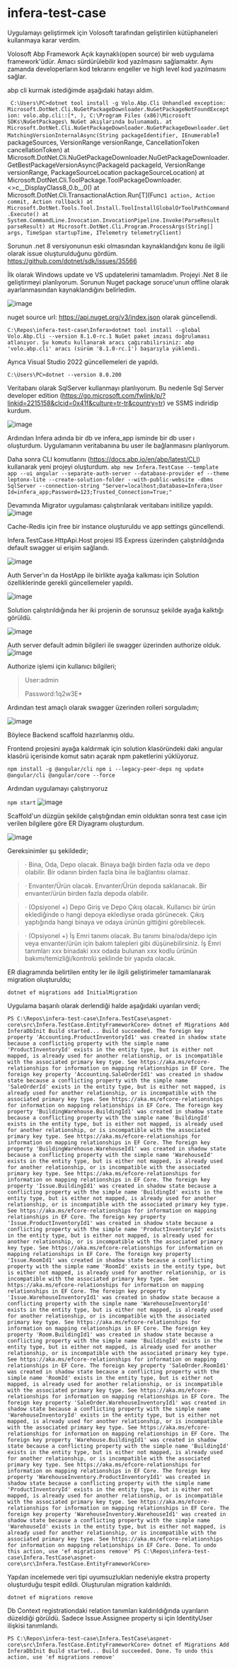 # infera-test-case
 
Uygulamayı geliştirmek için Volosoft tarafından geliştirilen kütüphaneleri kullanmaya karar verdim. 

Volosoft Abp Framework Açık kaynaklı(open source) bir web uygulama framework'üdür. Amacı sürdürülebilir kod yazılmasını sağlamaktır. Aynı zamanda developerların kod tekrarını engeller ve high level kod yazılmasını sağlar.

abp cli kurmak istediğimde aşağıdaki hatayı aldım.

`
C:\Users\PC>dotnet tool install -g Volo.Abp.Cli
Unhandled exception: Microsoft.DotNet.Cli.NuGetPackageDownloader.NuGetPackageNotFoundException: volo.abp.cli::[*, ), C:\Program Files (x86)\Microsoft SDKs\NuGetPackages\ NuGet akışlarında bulunamadı.
   at Microsoft.DotNet.Cli.NuGetPackageDownloader.NuGetPackageDownloader.GetMatchingVersionInternalAsync(String packageIdentifier, IEnumerable`1 packageSources, VersionRange versionRange, CancellationToken cancellationToken)
   at Microsoft.DotNet.Cli.NuGetPackageDownloader.NuGetPackageDownloader.GetBestPackageVersionAsync(PackageId packageId, VersionRange versionRange, PackageSourceLocation packageSourceLocation)
   at Microsoft.DotNet.Cli.ToolPackage.ToolPackageDownloader.<>c__DisplayClass8_0.<InstallPackage>b__0()
   at Microsoft.DotNet.Cli.TransactionalAction.Run[T](Func`1 action, Action commit, Action rollback)
   at Microsoft.DotNet.Tools.Tool.Install.ToolInstallGlobalOrToolPathCommand.Execute()
   at System.CommandLine.Invocation.InvocationPipeline.Invoke(ParseResult parseResult)
   at Microsoft.DotNet.Cli.Program.ProcessArgs(String[] args, TimeSpan startupTime, ITelemetry telemetryClient)
`

Sorunun .net 8 versiyonunun eski olmasından kaynaklandığını konu ile ilgili olarak issue oluşturulduğunu gördüm. 
https://github.com/dotnet/sdk/issues/35566

İlk olarak Windows update ve VS updatelerini tamamladım. Projeyi .Net 8 ile geliştirmeyi planlıyorum.
Sorunun Nuget package soruce'unun offline olarak ayarlanmasından kaynaklandığını belirledim.


![image](https://github.com/hasanbinboga/infera-test-case/assets/27738643/c99780df-1e4f-4695-afb8-826e180f0f33)

nuget source url: https://api.nuget.org/v3/index.json olarak güncellendi. 

`
C:\Repos\infera-test-case\Infera>dotnet tool install --global Volo.Abp.Cli --version 8.1.0-rc.1
NuGet paket imzası doğrulaması atlanıyor.
Şu komutu kullanarak aracı çağırabilirsiniz: abp
'volo.abp.cli' aracı (sürüm '8.1.0-rc.1') başarıyla yüklendi.
`

Ayrıca Visual Studio 2022 güncellemeleri de yapıldı.

`
C:\Users\PC>dotnet --version
8.0.200
`

Veritabanı olarak SqlServer kullanmayı planlıyorum. Bu nedenle Sql Server developer edition (https://go.microsoft.com/fwlink/p/?linkid=2215158&clcid=0x41f&culture=tr-tr&country=tr) ve SSMS indiridip kurdum.

![image](https://github.com/hasanbinboga/infera-test-case/assets/27738643/02ea0c76-9f34-4a2e-9bd0-bf4c7b099a0b)

Ardından Infera adında bir db ve infera_app isminde bir db user ı oluşturdum. Uygulamanın veritabanına bu user ile bağlanmasını planlıyorum.

Daha sonra CLI komutlarını (https://docs.abp.io/en/abp/latest/CLI) kullanarak yeni projeyi oluşturdum.
`abp new Infera.TestCase --template app --ui angular --separate-auth-server --database-provider ef --theme leptonx-lite --create-solution-folder --with-public-website -dbms SqlServer --connection-string "Server=localhost;Database=Infera;User Id=infera_app;Password=123;Trusted_Connection=True;"`

Devamında Migrator uygulaması çalıştırılarak veritabanı initilize yapıldı.
![image](https://github.com/hasanbinboga/infera-test-case/assets/27738643/507070cf-87b1-4833-869b-09887bf997bf)


Cache-Redis için free bir instance oluşturuldu ve app settings güncellendi. 

Infera.TestCase.HttpApi.Host projesi IIS Express üzerinden çalıştırıldığında default swagger ui erişim sağlandı.

![image](https://github.com/hasanbinboga/infera-test-case/assets/27738643/db2fc585-4975-4266-9cf6-4404bddc3105)

Auth Server'ın da HostApp ile birlikte ayağa kalkması için Solution özelliklerinde gerekli güncellemeler yapıldı.

![image](https://github.com/hasanbinboga/infera-test-case/assets/27738643/b7e1bd95-4fa3-4cdc-8d29-6a291dbfb81c)

Solution çalıştırıldığında her iki projenin de sorunsuz şekilde ayağa kalktığı görüldü.

![image](https://github.com/hasanbinboga/infera-test-case/assets/27738643/df4db05b-174e-469b-8bae-cca8cae17134)

Auth server default admin bilgileri ile swagger üzerinden authorize olduk.
![image](https://github.com/hasanbinboga/infera-test-case/assets/27738643/619bebbe-d3cf-442d-850f-a05725d8540c)

Authorize işlemi için kullanıcı bilgileri;

>User:admin
>
>Password:1q2w3E*


Ardından test amaçlı olarak swagger üzerinden rolleri sorguladım;

![image](https://github.com/hasanbinboga/infera-test-case/assets/27738643/e7637e9c-0538-4144-a7b0-87e875160db7)

Böylece Backend scaffold hazırlanmış oldu.

Frontend projesini ayağa kaldırmak için solution klasöründeki daki angular klasörü içerisinde komut satırı açarak npm paketlerini yüklüyoruz.

`
npm install -g @angular/cli
npm i --legacy-peer-deps
ng update @angular/cli @angular/core --force
`

Ardından uygulamayı çalıştırıyoruz

`npm start`
![image](https://github.com/hasanbinboga/infera-test-case/assets/27738643/b2fdaabd-3dd7-4cc0-8c82-4b8114ca305a)

Scaffold'un düzgün şekilde çalıştığından emin olduktan sonra test case için verilen bilgilere göre ER Diyagramı oluşturdum.

![image](https://github.com/hasanbinboga/infera-test-case/blob/main/er-diagram.jpg)

Gereksinimler şu şekildedir;
>· Bina, Oda, Depo olacak. Binaya bağlı birden fazla oda ve depo olabilir. Bir odanın birden fazla bina ile bağlantısı olamaz.

>· Envanter/Ürün olacak. Envanter/Ürün depoda saklanacak. Bir envanter/ürün birden fazla depoda olabilir.

>· (Opsiyonel +) Depo Giriş ve Depo Çıkış olacak. Kullanıcı bir ürün eklediğinde o hangi depoya eklediyse orada görünecek. Çıkış yaptığında hangi binaya ve odaya ürünün gittiğini görebilecek.

>· (Opsiyonel +) İş Emri tanımı olacak. Bu tanımı bina/oda/depo için veya envanter/ürün için bakım talepleri gibi düşünebilirsiniz. İş Emri tanımları xxx binadaki xxx odada bulunan xxx kodlu ürünün bakımı/temizliği/kontrolü şeklinde bir yapıda olacak. 



ER diagramında belirtilen entity ler ile ilgili geliştirimeler tamamlanarak migration oluşturuldu;

`
dotnet ef migrations add InitialMigration 
`

Uygulama başarılı olarak derlendiği halde aşağıdaki uyarıları verdi;

`
PS C:\Repos\infera-test-case\Infera.TestCase\aspnet-core\src\Infera.TestCase.EntityFrameworkCore> dotnet ef Migrations Add InferaDbInit
Build started...
Build succeeded.
The foreign key property 'Accounting.ProductInventoryId1' was created in shadow state because a conflicting property with the simple name 'ProductInventoryId' exists in the entity type, but is either not mapped, is already used for another relationship, or is incompatible with the associated primary key type. See https://aka.ms/efcore-relationships for information on mapping relationships in EF Core.
The foreign key property 'Accounting.SaleOrderId1' was created in shadow state because a conflicting property with the simple name 'SaleOrderId' exists in the entity type, but is either not mapped, is already used for another relationship, or is incompatible with the associated primary key type. See https://aka.ms/efcore-relationships for information on mapping relationships in EF Core.
The foreign key property 'BuildingWarehouse.BuildingId1' was created in shadow state because a conflicting property with the simple name 'BuildingId' exists in the entity type, but is either not mapped, is already used for another relationship, or is incompatible with the associated primary key type. See https://aka.ms/efcore-relationships for information on mapping relationships in EF Core.
The foreign key property 'BuildingWarehouse.WarehouseId1' was created in shadow state because a conflicting property with the simple name 'WarehouseId' exists in the entity type, but is either not mapped, is already used for another relationship, or is incompatible with the associated primary key type. See https://aka.ms/efcore-relationships for information on mapping relationships in EF Core.
The foreign key property 'Issue.BuildingId1' was created in shadow state because a conflicting property with the simple name 'BuildingId' exists in the entity type, but is either not mapped, is already used for another relationship, or is incompatible with the associated primary key type. See https://aka.ms/efcore-relationships for information on mapping relationships in EF Core.
The foreign key property 'Issue.ProductInventoryId1' was created in shadow state because a conflicting property with the simple name 'ProductInventoryId' exists in the entity type, but is either not mapped, is already used for another relationship, or is incompatible with the associated primary key type. See https://aka.ms/efcore-relationships for information on mapping relationships in EF Core.
The foreign key property 'Issue.RoomId1' was created in shadow state because a conflicting property with the simple name 'RoomId' exists in the entity type, but is either not mapped, is already used for another relationship, or is incompatible with the associated primary key type. See https://aka.ms/efcore-relationships for information on mapping relationships in EF Core.
The foreign key property 'Issue.WarehouseInventoryId1' was created in shadow state because a conflicting property with the simple name 'WarehouseInventoryId' exists in the entity type, but is either not mapped, is already used for another relationship, or is incompatible with the associated primary key type. See https://aka.ms/efcore-relationships for information on mapping relationships in EF Core.
The foreign key property 'Room.BuildingId1' was created in shadow state because a conflicting property with the simple name 'BuildingId' exists in the entity type, but is either not mapped, is already used for another relationship, or is incompatible with the associated primary key type. See https://aka.ms/efcore-relationships for information on mapping relationships in EF Core.
The foreign key property 'SaleOrder.RoomId1' was created in shadow state because a conflicting property with the simple name 'RoomId' exists in the entity type, but is either not mapped, is already used for another relationship, or is incompatible with the associated primary key type. See https://aka.ms/efcore-relationships for information on mapping relationships in EF Core.
The foreign key property 'SaleOrder.WarehouseInventoryId1' was created in shadow state because a conflicting property with the simple name 'WarehouseInventoryId' exists in the entity type, but is either not mapped, is already used for another relationship, or is incompatible with the associated primary key type. See https://aka.ms/efcore-relationships for information on mapping relationships in EF Core.
The foreign key property 'Warehouse.BuildingId1' was created in shadow state because a conflicting property with the simple name 'BuildingId' exists in the entity type, but is either not mapped, is already used for another relationship, or is incompatible with the associated primary key type. See https://aka.ms/efcore-relationships for information on mapping relationships in EF Core.
The foreign key property 'WarehouseInventory.ProductInventoryId1' was created in shadow state because a conflicting property with the simple name 'ProductInventoryId' exists in the entity type, but is either not mapped, is already used for another relationship, or is incompatible with the associated primary key type. See https://aka.ms/efcore-relationships for information on mapping relationships in EF Core.
The foreign key property 'WarehouseInventory.WarehouseId1' was created in shadow state because a conflicting property with the simple name 'WarehouseId' exists in the entity type, but is either not mapped, is already used for another relationship, or is incompatible with the associated primary key type. See https://aka.ms/efcore-relationships for information on mapping relationships in EF Core.
Done. To undo this action, use 'ef migrations remove'
PS C:\Repos\infera-test-case\Infera.TestCase\aspnet-core\src\Infera.TestCase.EntityFrameworkCore>
`

Yapılan incelemede veri tipi uyumsuzlukları nedeniyle ekstra property oluşturduğu tespit edildi. Oluşturulan migration kaldırıldı.

`
dotnet ef migrations remove
`

Db Context registrationdaki relation tanımları kaldırıldığında uyarıların düzeldiği görüldü. Sadece Issue.Assignee property si için IdentityUser ilişkisi tanımlandı.

`
PS C:\Repos\infera-test-case\Infera.TestCase\aspnet-core\src\Infera.TestCase.EntityFrameworkCore> dotnet ef Migrations Add InferaDbInit
Build started...
Build succeeded.
Done. To undo this action, use 'ef migrations remove'
`